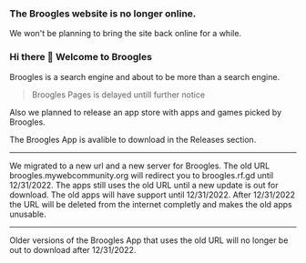 ### The Broogles website is no longer online.
We won't be planning to bring the site back online for a while.


















### Hi there 👋 Welcome to Broogles

Broogles is a search engine and about to be more than a search engine.
>Broogles Pages is delayed untill further notice

Also we planned to release an app store with apps and games picked by Broogles.

The Broogles App is avalible to download in the Releases section.

------------------------------

We migrated to a new url and a new server for Broogles. The old URL broogles.mywebcommunity.org will redirect you to broogles.rf.gd until 12/31/2022.
The apps still uses the old URL until a new update is out for download. The old apps will have support until 12/31/2022. After 12/31/2022 the URL will be deleted from the internet completly and makes the old apps unusable.

------------------------------

Older versions of the Broogles App that uses the old URL will no longer be out to download after 12/31/2022.
